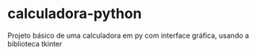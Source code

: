 # calculadora-python
Projeto básico de uma calculadora em py com interface gráfica, usando a biblioteca tkinter
